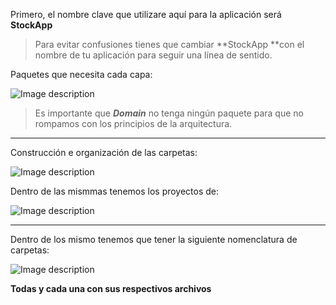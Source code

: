 Primero, el nombre clave que utilizare aquí para la aplicación será **StockApp**

> Para evitar confusiones tienes que cambiar **StockApp **con el nombre de tu aplicación para seguir una línea de sentido.

Paquetes que necesita cada capa:

![Image description](https://dev-to-uploads.s3.amazonaws.com/uploads/articles/ikotge5lyrm691xa6etk.png)

> Es importante que **_Domain_** no tenga ningún paquete para que no rompamos con los principios de la arquitectura.

------------------------------------------------------------------

Construcción e organización de las carpetas:

![Image description](https://dev-to-uploads.s3.amazonaws.com/uploads/articles/eyg6nntwpni0di1a0avj.png)

Dentro de las mismmas tenemos los proyectos de:


![Image description](https://dev-to-uploads.s3.amazonaws.com/uploads/articles/q94k3y36zqgjsr4k9lmj.png)

---

Dentro de los mismo tenemos que tener la siguiente nomenclatura de carpetas:


![Image description](https://dev-to-uploads.s3.amazonaws.com/uploads/articles/9dm1gwjgsd5bl3hgh2gm.png)

**Todas y cada una con sus respectivos archivos**

